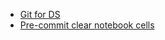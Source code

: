 - [Git for DS](https://towardsdatascience.com/git-for-data-science-36f092d2bdd)
- [Pre-commit clear notebook cells](https://zhauniarovich.com/post/2020/2020-06-clearing-jupyter-output/)
